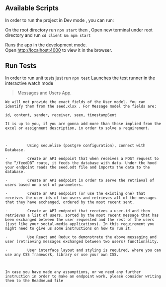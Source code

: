 ## Available Scripts
In order to run the project in Dev mode , you can run:

On the root directory run `npm start` then , Open new terminal under root directory and run `cd client && npm start`

Runs the app in the development mode.\
Open [http://localhost:4000](http://localhost:4000) to view it in the browser.

## Run Tests

In order to run unit tests just run `npm test`
Launches the test runner in the interactive watch mode


> Messages and Users App.

    We will not provide the exact fields of the User model. You can identify them from the seed.xlsx . For Message model the fields are:

    id, content, sender, receiver, seen, timestampSent

    It is up to you, if you are gonna add more than those implied from the excel or assignment description, in order to solve a requirement.

    

    ·         Using sequelize (postgre configuration), connect with Database.

    ·         Create an API endpoint that when receives a POST request to the “/feedDB” route, it feeds the database with data. Under the hood your endpoint reads the seed.odt file and imports the data to the database.

    ·         Create an API endpoint in order to serve the retrieval of users based on a set of parameters.

    ·         Create an API endpoint (or use the existing one) that receives the user-ids of two users and retrieves all of the messages that they have exchanged, ordered by the most recent sent.

    ·         Create an API endpoint that receives a user-id and then retrieves a list of users, sorted by the most recent message that has been exchanged between the user requested and the rest of the users (just like your social-media applications). In this requirement you might need to give us some instructions on how to run it.

    ·         Use React and Redux to demonstrate the above messaging and user (retrieving messages exchanged between two users) functionality.

    ·         User interface layout and styling is required, where you can use any CSS framework, library or use your own CSS.

    

    In case you have made any assumptions, or we need any further instruction in order to make an endpoint work, please consider writing them to the Readme.md file